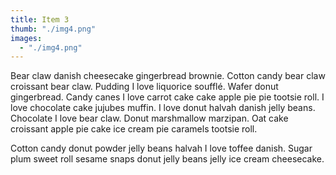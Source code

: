 ```yaml
---
title: Item 3
thumb: "./img4.png"
images:
  - "./img4.png"
---
```

Bear claw danish cheesecake gingerbread brownie. Cotton candy bear claw croissant bear claw. Pudding I love liquorice soufflé. Wafer donut gingerbread. Candy canes I love carrot cake cake apple pie pie tootsie roll. I love chocolate cake jujubes muffin. I love donut halvah danish jelly beans. Chocolate I love bear claw. Donut marshmallow marzipan. Oat cake croissant apple pie cake ice cream pie caramels tootsie roll.

Cotton candy donut powder jelly beans halvah I love toffee danish. Sugar plum sweet roll sesame snaps donut jelly beans jelly ice cream cheesecake.